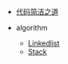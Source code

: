 * [代码简洁之道](clean_code/clean_code.md)
* algorithm

    * [Linkedlist](algorithm/Linkedlist.md)
    * [Stack](algorithm/Stack.md)
